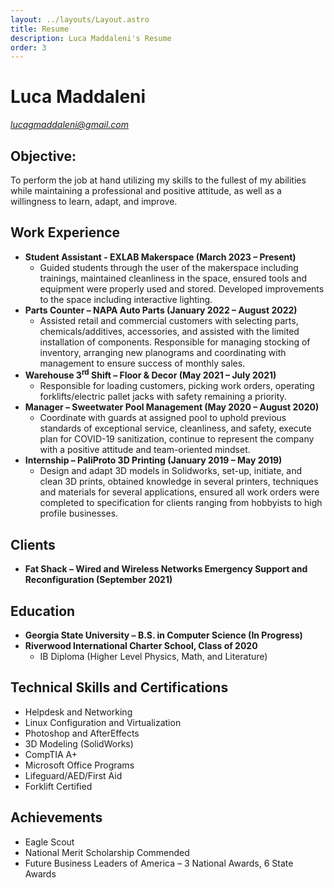 ```yaml
---
layout: ../layouts/Layout.astro
title: Resume
description: Luca Maddaleni's Resume
order: 3
---
```


# Luca Maddaleni
<p><a href="mailto:lucagmaddaleni@gmail.com"><em>lucagmaddaleni@gmail.com</em></a></p>

## Objective:
To perform the job at hand utilizing my skills to the fullest of my abilities while maintaining a professional and positive attitude, as well as a willingness to learn, adapt, and improve.

## Work Experience
- **Student Assistant - EXLAB Makerspace (March 2023 – Present)**
  - Guided students through the user of the makerspace including trainings, maintained cleanliness in the space, ensured tools and equipment were properly used and stored. Developed improvements to the space including interactive lighting.
- **Parts Counter – NAPA Auto Parts (January 2022 – August 2022)**
  - Assisted retail and commercial customers with selecting parts, chemicals/additives, accessories, and assisted with the limited installation of components. Responsible for managing stocking of inventory, arranging new planograms and coordinating with management to ensure success of monthly sales.
- **Warehouse 3<sup>rd</sup> Shift – Floor &amp; Decor (May 2021 – July 2021)**
  - Responsible for loading customers, picking work orders, operating forklifts/electric pallet jacks with safety remaining a priority.
- **Manager – Sweetwater Pool Management (May 2020 – August 2020)**
  - Coordinate with guards at assigned pool to uphold previous standards of exceptional service, cleanliness, and safety, execute plan for COVID-19 sanitization, continue to represent the company with a positive attitude and team-oriented mindset.
- **Internship – PaliProto 3D Printing (January 2019 – May 2019)**
  - Design and adapt 3D models in Solidworks, set-up, initiate, and clean 3D prints, obtained knowledge in several printers, techniques and materials for several applications, ensured all work orders were completed to specification for clients ranging from hobbyists to high profile businesses.

## Clients
- **Fat Shack – Wired and Wireless Networks Emergency Support and Reconfiguration (September 2021)**

## Education
- **Georgia State University – B.S. in Computer Science (In Progress)**
- **Riverwood International Charter School, Class of 2020**
  - IB Diploma (Higher Level Physics, Math, and Literature)

## Technical Skills and Certifications
- Helpdesk and Networking
- Linux Configuration and Virtualization
- Photoshop and AfterEffects
- 3D Modeling (SolidWorks)
- CompTIA A+
- Microsoft Office Programs
- Lifeguard/AED/First Aid
- Forklift Certified

## Achievements
- Eagle Scout
- National Merit Scholarship Commended
- Future Business Leaders of America – 3 National Awards, 6 State Awards
